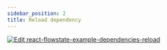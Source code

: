 ```yaml
---
sidebar_position: 2
title: Reload dependency
---
```


[![Edit react-flowstate-example-dependencies-reload](https://codesandbox.io/static/img/play-codesandbox.svg)](https://codesandbox.io/s/github/dayoneteams/react-flowstate/tree/main/examples/dependencies-reload)
